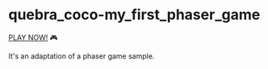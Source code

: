 # quebra_coco-my_first_phaser_game
[PLAY NOW!](https://adlerholanda.github.io/quebra_coco-my_first_phaser_game/) 🎮

 It's an adaptation of a phaser game sample.
